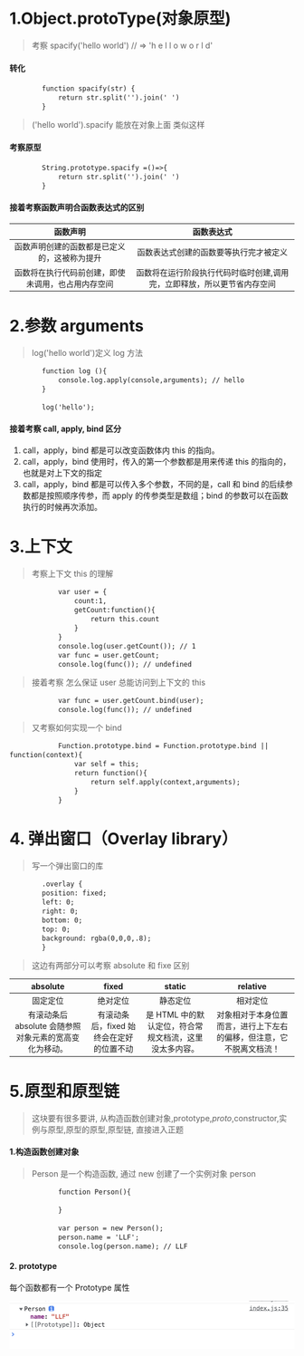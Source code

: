 # 1.Object.protoType(对象原型)

> 考察 spacify('hello world') // => 'h e l l o w o r l d'

#### 转化

            function spacify(str) {
                return str.split('').join(' ')
            }

> ('hello world').spacify 能放在对象上面 类似这样

#### 考察原型

            String.prototype.spacify =()=>{
                return str.split('').join(' ')
            }

#### 接着考察函数声明合函数表达式的区别

|                      函数声明                      |                               函数表达式                                |
| :------------------------------------------------: | :---------------------------------------------------------------------: |
|    函数声明创建的函数都是已定义的，这被称为提升    |                 函数表达式创建的函数要等执行完才被定义                  |
| 函数将在执行代码前创建，即使未调用，也占用内存空间 | 函数将在运行阶段执行代码时临时创建,调用完，立即释放，所以更节省内存空间 |

# 2.参数 arguments

> log('hello world')定义 log 方法

            function log (){
                console.log.apply(console,arguments); // hello
            }

            log('hello');

#### 接着考察 call, apply, bind 区分

>

1. call，apply，bind 都是可以改变函数体内 this 的指向。
2. call，apply，bind 使用时，传入的第一个参数都是用来传递 this 的指向的，也就是对上下文的指定
3. call，apply，bind 都是可以传入多个参数，不同的是，call 和 bind 的后续参数都是按照顺序传参，而 apply 的传参类型是数组；bind 的参数可以在函数执行的时候再次添加。

# 3.上下文

> 考察上下文 this 的理解

                var user = {
                    count:1,
                    getCount:function(){
                        return this.count
                    }
                }
                console.log(user.getCount()); // 1
                var func = user.getCount;
                console.log(func()); // undefined

> 接着考察 怎么保证 user 总能访问到上下文的 this

                var func = user.getCount.bind(user);
                console.log(func()); // undefined

> 又考察如何实现一个 bind

                Function.prototype.bind = Function.prototype.bind || function(context){
                    var self = this;
                    return function(){
                        return self.apply(context,arguments);
                    }
                }

# 4. 弹出窗口（Overlay library）

> 写一个弹出窗口的库

            .overlay {
            position: fixed;
            left: 0;
            right: 0;
            bottom: 0;
            top: 0;
            background: rgba(0,0,0,.8);
            }

> 这边有两部分可以考察 absolute 和 fixe 区别

|                        absolute                        |                  fixed                   |                         static                         |                               relative                               |
| :----------------------------------------------------: | :--------------------------------------: | :----------------------------------------------------: | :------------------------------------------------------------------: |
|                        固定定位                        |                 绝对定位                 |                        静态定位                        |                               相对定位                               |
| 有滚动条后 absolute 会随参照对象元素的宽高变化为移动。 | 有滚动条后，fixed 始终会在定好的位置不动 | 是 HTML 中的默认定位，符合常规文档流，这里没太多内容。 | 对象相对于本身位置而言，进行上下左右的偏移，但注意，它不脱离文档流！ |

# 5.原型和原型链

> 这块要有很多要讲, 从构造函数创建对象,prototype,_proto_,constructor,实例与原型,原型的原型,原型链, 直接进入正题

#### 1.构造函数创建对象

> Person 是一个构造函数, 通过 new 创建了一个实例对象 person

                function Person(){

                }

                var person = new Person();
                person.name = 'LLF';
                console.log(person.name); // LLF

#### 2. prototype

每个函数都有一个 Prototype 属性

![这是图片](/images/1.png)
